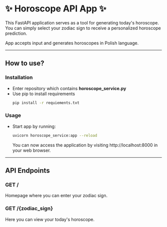 # :sparkles: Horoscope API App :sparkles:

This FastAPI application serves as a tool for generating today's horoscope. You can simply select your zodiac sign to receive a personalized horoscope prediction. 

App accepts input and generates horoscopes in Polish language.

---

## How to use?
### Installation
* Enter repository which contains **horoscope_service.py**
* Use pip to install requirements
    ```bash
    pip install -r requiements.txt
   ```

### Usage
* Start app by running:
    ```bash
  uvicorn horoscope_service:app --reload
   ```
  You can now access the application by visiting http://localhost:8000 in your web browser.

---

## API Endpoints
### GET /
Homepage where you can enter your zodiac sign.

### GET /{zodiac_sign}
Here you can view your today's horoscope.
